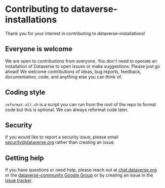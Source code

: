 # Contributing to dataverse-installations

Thank you for your interest in contributing to dataverse-installations!

## Everyone is welcome

We are open to contributions from everyone. You don't need to operate an installation of Dataverse to open issues or make suggestions. Please just go ahead! We welcome contributions of ideas, bug reports, feedback, documentation, code, and anything else you can think of.

## Coding style

`reformat-all.sh` is a script you can run from the root of the repo to format code but this is optional. We can always reformat code later.

## Security

If you would like to report a security issue, please email security@dataverse.org rather than creating an issue.

## Getting help

If you have questions or need help, please reach out at [chat.dataverse.org][] or the [dataverse-community Google Group][] or by creating an issue in the [issue tracker][].

[chat.dataverse.org]: http://chat.dataverse.org
[dataverse-community Google Group]: https://groups.google.com/group/dataverse-community
[issue tracker]: https://github.com/IQSS/dataverse-installations/issues
